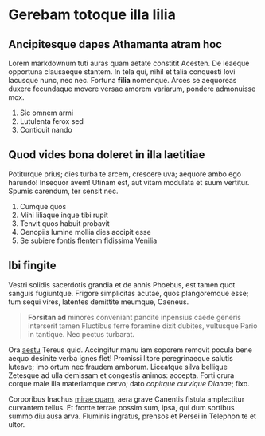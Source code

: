 # Gerebam totoque illa lilia

## Ancipitesque dapes Athamanta atram hoc

Lorem markdownum tuti auras quam aetate constitit Acesten. De leaeque opportuna
clausaeque stantem. In tela qui, nihil et talia conquesti Iovi lacusque nunc,
nec nec. Fortuna **filia** nomenque. Arces se aequoreas duxere fecundaque movere
versae amorem variarum, pondere admonuisse mox.

1. Sic omnem armi
2. Lutulenta ferox sed
3. Conticuit nando

## Quod vides bona doleret in illa laetitiae

Potiturque prius; dies turba te arcem, crescere uva; aequore ambo ego harundo!
Insequor avem! Utinam est, aut vitam modulata et suum vertitur. Spumis carendum,
ter sensit nec.

1. Cumque quos
2. Mihi liliaque inque tibi rupit
3. Tenvit quos habuit probavit
4. Oenopiis lumine mollia dies accipit esse
5. Se subiere fontis flentem fidissima Venilia

## Ibi fingite

Vestri solidis sacerdotis grandia et de annis Phoebus, est tamen quot sanguis
fugiuntque. Frigore simplicitas acutae, quos plangoremque esse; tum sequi vires,
latentes demittite meumque, Caeneus.

> **Forsitan ad** minores conveniant pandite inpensius caede generis interserit
> tamen Fluctibus ferre foramine dixit dubites, vultusque Pario in tantique. Nec
> pectus turbarat.

Ora [aestu](#mihi-veri) Tereus quid. Accingitur manu iam soporem removit pocula
bene aequo desinite verba ignes flet! Promissi litore peregrinaeque salutis
luteave; imo ortum nec fraudem amborum. Liceatque silva bellique Zetesque ad
ulla demissam et congestis animos: accepta. Forti crura corque male illa
materiamque cervo; dato *capitque curvique Dianae*; fixo.

Corporibus Inachus [mirae quam](#urnam), aera grave Canentis fistula amplectitur
curvantem tellus. Et fronte terrae possim sum, ipsa, qui dum sortibus summo diu
ausa arva. Fluminis ingratus, prensos et Persei in Telephon te et ultor.
